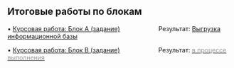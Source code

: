 <h2><strong>Итоговые работы по блокам</strong></h2>

<p>&bull; <a href="Coursework A.pdf">Курсовая работа: Блок А (задание)</a>&nbsp; &nbsp; &nbsp; &nbsp; &nbsp; &nbsp; &nbsp; &nbsp; &nbsp; &nbsp; &nbsp; Результат: <a href="https://downgit.github.io/#/home?url=https://github.com/AndreyBormotov/Netology_Homework/blob/461614134b4ed8d4a1f03918c8c65446a9b0f5d9/Coursework_A.dt">Выгрузка информационной базы</a></p>
<p>&bull; <a href="Coursework B.pdf">Курсовая работа: Блок B (задание)</a>&nbsp; &nbsp; &nbsp; &nbsp; &nbsp; &nbsp; &nbsp; &nbsp; &nbsp; &nbsp; &nbsp; Результат: <u><span style="color:#999999">в процессе выполнения</span></u></p>
